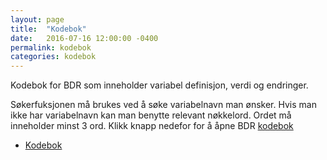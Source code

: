 ```yaml
---
layout: page
title:  "Kodebok"
date:   2016-07-16 12:00:00 -0400
permalink: kodebok
categories: kodebok
---
```


Kodebok for BDR som inneholder variabel definisjon, verdi og endringer. 

Søkerfuksjonen må brukes ved å søke variabelnavn man ønsker. Hvis man ikke har variabelnavn kan man benytte relevant nøkkelord. Ordet må inneholder minst 3 ord. Klikk knapp nedefor for å åpne BDR [kodebok][kodebok]

<ul class="actions">
<li><a href="https://bdreg.github.io/kodebok/" class="button special">Kodebok</a></li>
</ul>

[kodebok]: https://bdreg.github.io/kodebok/
